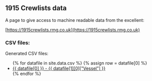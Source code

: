 ## 1915 Crewlists data

A page to give access to machine readable data from the excellent:

[https://1915crewlists.rmg.co.uk](https://1915crewlists.rmg.co.uk)


### CSV files:

Generated CSV files:

<ul>
    {% for datafile in site.data.csv %}
    {% assign row = datafile[0] %}
      <li>
        <a href="https://github.com/glenrobson/1915crewlists/tree/main/docs/_data/csv/{{ datafile[0] }}.csv">
          {{ datafile[0] }} - {{ datafile[1][0]["Vessel"] }}
        </a>
      </li>
    {% endfor %}
</ul>

